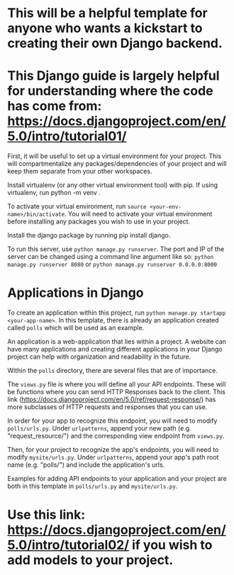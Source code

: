 # This will be a helpful template for anyone who wants a kickstart to creating their own Django backend.
# This Django guide is largely helpful for understanding where the code has come from: https://docs.djangoproject.com/en/5.0/intro/tutorial01/

First, it will be useful to set up a virtual environment for your project. This will compartmentalize any packages/dependencies of your project and will keep them
separate from your other workspaces.

Install virtualenv (or any other virtual environment tool) with pip. If using virtualenv, run python<version> -m venv <your-env-name-here>.

To activate your virtual environment, run `source <your-env-name>/bin/activate`. You will need to activate your virtual environment before installing any packages you wish
to use in your project.

Install the django package by running pip install django.

To run this server, use `python manage.py runserver`. 
The port and IP of the server can be changed using a command line argument like so: `python manage.py runserver 8080` or `python manage.py runserver 0.0.0.0:8000`


# Applications in Django

To create an application within this project, run `python manage.py startapp <your-app-name>`. In this template, there is already an application created called `polls` which will
be used as an example.

An application is a web-application that lies within a project. A website can have many applications and creating different applications in your Django project can help
with organization and readability in the future.

Within the `polls` directory, there are several files that are of importance.

The `views.py` file is where you will define all your API endpoints. These will be functions where you can send HTTP Responses back to the client.
This link (https://docs.djangoproject.com/en/5.0/ref/request-response/) has more subclasses of HTTP requests and responses that you can use.

In order for your app to recognize this endpoint, you will need to modify `polls/urls.py`. Under `urlpatterns`, append your new path (e.g. "request_resource/") and the corresponding
view endpoint from `views.py`.

Then, for your project to recognize the app's endpoints, you will need to modify `mysite/urls.py`. Under `urlpatterns`, append your app's path root name (e.g. "polls/") and include
the application's urls. 

Examples for adding API endpoints to your application and your project are both in this template in `polls/urls.py` and `mysite/urls.py`.


# Use this link: https://docs.djangoproject.com/en/5.0/intro/tutorial02/ if you wish to add models to your project.